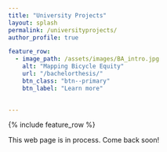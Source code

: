 ```yaml
---
title: "University Projects"
layout: splash
permalink: /universityprojects/
author_profile: true

feature_row:
  - image_path: /assets/images/BA_intro.jpg
    alt: "Mapping Bicycle Equity"
    url: "/bachelorthesis/"
    btn_class: "btn--primary"
    btn_label: "Learn more"

       
---
```


{% include feature_row %}

This web page is in process. Come back soon!
